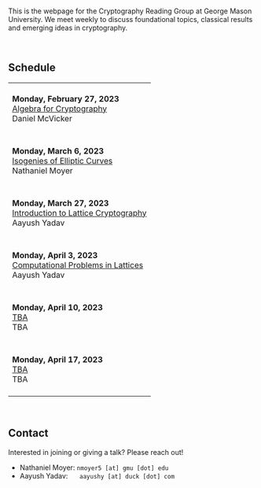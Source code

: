 <br/>

This is the webpage for the Cryptography Reading Group at George Mason University. We meet weekly to discuss foundational topics, classical results and emerging ideas in cryptography.

<br/>

## **Schedule**


|  |
|--|
| <br/>**Monday, February 27, 2023**<br/>[Algebra for Cryptography](./sp-23/talk-1)<br/>Daniel McVicker<br/><br/> |
| <br/>**Monday, March 6, 2023**<br/>[Isogenies of Elliptic Curves](./sp-23/talk-2)<br/>Nathaniel Moyer<br/><br/> |
| <br/>**Monday, March 27, 2023**<br/>[Introduction to Lattice Cryptography](./sp-23/talk-3)<br/>Aayush Yadav<br/><br/> |
| <br/>**Monday, April 3, 2023**<br/>[Computational Problems in Lattices](./sp-23/talk-4)<br/>Aayush Yadav<br/><br/> |
| <br/>**Monday, April 10, 2023**<br/>[TBA](#)<br/>TBA<br/><br/> |
| <br/>**Monday, April 17, 2023**<br/>[TBA](#)<br/>TBA<br/><br/> |

<br/>

## **Contact**

Interested in joining or giving a talk? Please reach out!

- Nathaniel Moyer:&nbsp;`nmoyer5 [at] gmu [dot] edu`
- Aayush Yadav:&nbsp;&nbsp;&nbsp;&nbsp;&nbsp;&nbsp;`aayushy [at] duck [dot] com`

<!---
A note on formatting: while there is no fixed format for maintaining this page 
yet, as a practical style emerges over the first several iterations, some level 
of consistency will also be expected.
--->
